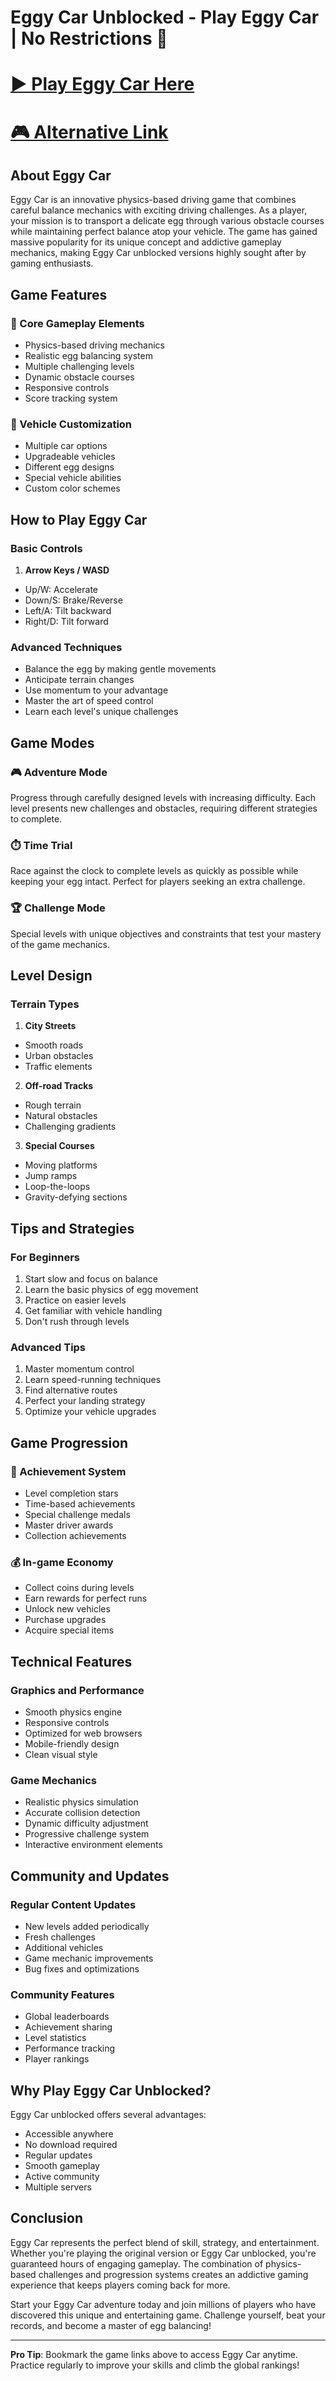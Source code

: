 # Eggy Car Unblocked - Play Eggy Car | No Restrictions 🚗

# [▶️ Play Eggy Car Here](https://playeggycar.com/)
# [🎮 Alternative Link](https://unblocked-gaming.github.io/eggy-car-unblocked/)

<!--
 SEO Meta Information
 title: Eggy Car - Drive & Balance Physics Game | Play Eggy Car Unblocked
 description: Play Eggy Car, an exciting physics-based driving game where you balance an egg while navigating through challenging terrains. Play Eggy Car unblocked anytime, anywhere!
 keywords: eggy car, eggy car unblocked, physics games, driving games, balance games, car games, online games
-->

## About Eggy Car

Eggy Car is an innovative physics-based driving game that combines careful balance mechanics with exciting driving challenges. As a player, your mission is to transport a delicate egg through various obstacle courses while maintaining perfect balance atop your vehicle. The game has gained massive popularity for its unique concept and addictive gameplay mechanics, making Eggy Car unblocked versions highly sought after by gaming enthusiasts.

## Game Features

### 🎯 Core Gameplay Elements
- Physics-based driving mechanics
- Realistic egg balancing system
- Multiple challenging levels
- Dynamic obstacle courses
- Responsive controls
- Score tracking system

### 🚙 Vehicle Customization
- Multiple car options
- Upgradeable vehicles
- Different egg designs
- Special vehicle abilities
- Custom color schemes

## How to Play Eggy Car

### Basic Controls
1. **Arrow Keys / WASD**
  - Up/W: Accelerate
  - Down/S: Brake/Reverse
  - Left/A: Tilt backward
  - Right/D: Tilt forward

### Advanced Techniques
- Balance the egg by making gentle movements
- Anticipate terrain changes
- Use momentum to your advantage
- Master the art of speed control
- Learn each level's unique challenges

## Game Modes

### 🎮 Adventure Mode
Progress through carefully designed levels with increasing difficulty. Each level presents new challenges and obstacles, requiring different strategies to complete.

### ⏱️ Time Trial
Race against the clock to complete levels as quickly as possible while keeping your egg intact. Perfect for players seeking an extra challenge.

### 🏆 Challenge Mode
Special levels with unique objectives and constraints that test your mastery of the game mechanics.

## Level Design

### Terrain Types
1. **City Streets**
  - Smooth roads
  - Urban obstacles
  - Traffic elements

2. **Off-road Tracks**
  - Rough terrain
  - Natural obstacles
  - Challenging gradients

3. **Special Courses**
  - Moving platforms
  - Jump ramps
  - Loop-the-loops
  - Gravity-defying sections

## Tips and Strategies

### For Beginners
1. Start slow and focus on balance
2. Learn the basic physics of egg movement
3. Practice on easier levels
4. Get familiar with vehicle handling
5. Don't rush through levels

### Advanced Tips
1. Master momentum control
2. Learn speed-running techniques
3. Find alternative routes
4. Perfect your landing strategy
5. Optimize your vehicle upgrades

## Game Progression

### 🌟 Achievement System
- Level completion stars
- Time-based achievements
- Special challenge medals
- Master driver awards
- Collection achievements

### 💰 In-game Economy
- Collect coins during levels
- Earn rewards for perfect runs
- Unlock new vehicles
- Purchase upgrades
- Acquire special items

## Technical Features

### Graphics and Performance
- Smooth physics engine
- Responsive controls
- Optimized for web browsers
- Mobile-friendly design
- Clean visual style

### Game Mechanics
- Realistic physics simulation
- Accurate collision detection
- Dynamic difficulty adjustment
- Progressive challenge system
- Interactive environment elements

## Community and Updates

### Regular Content Updates
- New levels added periodically
- Fresh challenges
- Additional vehicles
- Game mechanic improvements
- Bug fixes and optimizations

### Community Features
- Global leaderboards
- Achievement sharing
- Level statistics
- Performance tracking
- Player rankings

## Why Play Eggy Car Unblocked?

Eggy Car unblocked offers several advantages:
- Accessible anywhere
- No download required
- Regular updates
- Smooth gameplay
- Active community
- Multiple servers

## Conclusion

Eggy Car represents the perfect blend of skill, strategy, and entertainment. Whether you're playing the original version or Eggy Car unblocked, you're guaranteed hours of engaging gameplay. The combination of physics-based challenges and progression systems creates an addictive gaming experience that keeps players coming back for more.

Start your Eggy Car adventure today and join millions of players who have discovered this unique and entertaining game. Challenge yourself, beat your records, and become a master of egg balancing!

---

**Pro Tip**: Bookmark the game links above to access Eggy Car anytime. Practice regularly to improve your skills and climb the global rankings!
